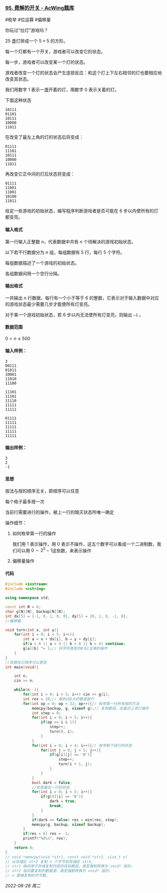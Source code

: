 ### [95. 费解的开关 - AcWing题库](https://www.acwing.com/problem/content/97/)

#枚举 #位运算 #偏移量

你玩过“拉灯”游戏吗？

$25$ 盏灯排成一个 $5 × 5$ 的方形。

每一个灯都有一个开关，游戏者可以改变它的状态。

每一步，游戏者可以改变某一个灯的状态。

游戏者改变一个灯的状态会产生连锁反应：和这个灯上下左右相邻的灯也要相应地改变其状态。

我们用数字 $1$ 表示一盏开着的灯，用数字 $0$ 表示关着的灯。

下面这种状态

```in
10111
01101
10111
10000
11011
```

在改变了最左上角的灯的状态后将变成：

```in
01111
11101
10111
10000
11011
```

再改变它正中间的灯后状态将变成：

```in
01111
11001
11001
10100
11011
```

给定一些游戏的初始状态，编写程序判断游戏者是否可能在 6 步以内使所有的灯都变亮。

#### 输入格式

第一行输入正整数 $n$，代表数据中共有 $n$ 个待解决的游戏初始状态。

以下若干行数据分为 $n$ 组，每组数据有 $5$ 行，每行 $5$ 个字符。

每组数据描述了一个游戏的初始状态。

各组数据间用一个空行分隔。

#### 输出格式

一共输出 $n$ 行数据，每行有一个小于等于 $6$ 的整数，它表示对于输入数据中对应的游戏状态最少需要几步才能使所有灯变亮。

对于某一个游戏初始状态，若 $6$ 步以内无法使所有灯变亮，则输出 `−1` 。

#### 数据范围

$0 < n ≤ 500$

#### 输入样例：

```in
3
00111
01011
10001
11010
11100

11101
11101
11110
11111
11111

01111
11111
11111
11111
11111
```

#### 输出样例：

```out
3
2
-1
```

#### 思想

按法与按的顺序无关，即顺序可以任意

每个格子最多按一次

当前行需要进行的操作，被上一行的暗灭状态所唯一确定

操作细节：

1. 如何枚举第一行的操作

   我们用 $1$ 表示操作，用 $0$ 表示不操作，这五个数字可以看成一个二进制数，我们可以用 $0\sim2^5-1$这些数，来表示操作

2. 偏移量操作

#### 代码

```cpp
#include <iostream>
#include <cstring>

using namespace std;

const int N = 6;
char g[N][N], backup[N][N];
int dx[5] = {-1, 0, 1, 0, 0}, dy[5] = {0, 1, 0, -1, 0};
//偏移量

void turn(int x, int y){
    for(int i = 0; i < 5; i++){
        int a = x + dx[i], b = y + dy[i];
        if(a < 0 || a > 4 || b < 0 || b > 4) continue;
        g[a][b] ^= 1;// 将字符类型的0与1互换的操作
    }
}
//该题拉灯顺序可以更改
int main(void){

    int n;
    cin >> n;

    while(n--){
        for(int i = 0; i < 5; i++) cin >> g[i];
        int res = 10;// 取到比6大的数值就行
        for(int op = 0; op < 32; op++){// 枚举第一行所有按的方法
            memcpy(backup, g, sizeof g);// 复制数组，在备份上进行操作
            int step = 0;
            for(int i = 0; i < 5; i++){
                if(op >> i & 1){
                    step++;
                    turn(0, i);
                }
            }
            for(int i = 0; i < 4; i++){// 枚举剩下四行的状态
                for(int j = 0; j < 5; j++){
                    if(g[i][j] == '0'){
                        step++;
                        turn(i + 1, j);
                    }
                }
            }
            bool dark = false;
            //检查最后一行的状态
            for(int i = 0; i < 5; i++){
                if(g[4][i] == '0'){
                    dark = true;
                    break;
                }
            }
            if(dark == false) res = min(res, step);
            memcpy(g, backup, sizeof backup);
        }
        if(res > 6) res = -1;
        printf("%d\n", res);
    }
    return 0;
}
// void *memcpy(void *str1, const void *str2, size_t n)
// 从存储区 str2 复制 n 个字节到存储区 str1。     
// str1 指向用于存储复制内容的目标数组，类型强制转换为 void* 指针。
// str2 指向要复制的数据源，类型强制转换为 void* 指针。
// n 要被复制的字节数。      
```


*2022-06-28 周二*